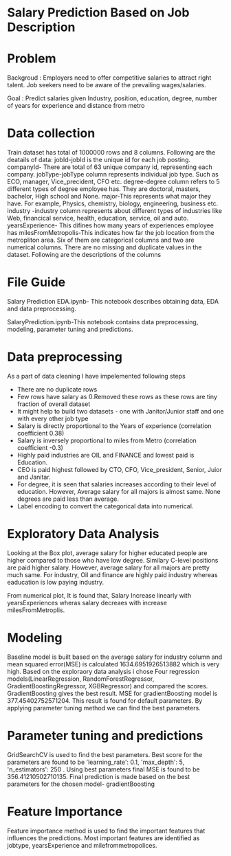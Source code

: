 # Salary Prediction Based on Job Description
# Problem

Backgroud : Employers need to offer competitive salaries to attract right talent. Job seekers need to be aware of the prevailing wages/salaries. 

Goal : Predict salaries given Industry, position, education, degree, number of years for experience and distance from metro

# Data collection 
Train dataset has total of 1000000 rows and 8 columns. Following are the deatails of data:
jobId-jobId is the unique id for each job posting.
companyId- There are total of 63 unique company id, representing each company.
jobType-jobType column represents individual job type. Such as ECO, manager, Vice_precident, CFO etc.
degree-degree column refers to 5 different types of degree employee has. They are doctoral, masters, bachelor, High school and None.
major-This represents what major they have. For example, Physics, chemistry, biology, engineering, business etc.
industry -industry column represents about different types of industries like Web, financical service, health, education, service, oil and auto.
yearsExperience- This difines how many years of experiences employee has
milesFromMetropolis-This indicates how far the job location from the metropliton area.
Six of them are categorical columns and two are numerical columns. There are no missing and duplicate values in the dataset. Following are the descriptions of the columns

# File Guide
Salary Prediction EDA.ipynb- This notebook describes obtaining data, EDA and data preprocessing.

SalaryPrediction.ipynb-This notebook contains data preprocessing, modeling, parameter tuning and predictions.

# Data preprocessing

As a part of data cleaning I have impelemented following steps

- There are no duplicate rows
- Few rows have salary as 0.Removed these rows as these rows are tiny fraction of overall dataset
- It might help to build two datasets - one with Janitor/Junior staff and one with every other job type
- Salary is directly proportional to the Years of experience (correlation coefficient 0.38)
- Salary is inversely proportional to miles from Metro (correlation coefficient -0.3)
- Highly paid industries are OIL and FINANCE and lowest paid is Education. 
- CEO is paid highest followed by CTO, CFO, Vice_president, Senior, Juior and Janitar. 
- For degree, it is seen that salaries increases according to their level of education. However, Average salary for all majors is almost same. None degrees are paid less than average. 
- Label encoding to convert the categorical data into numerical.

# Exploratory Data Analysis
Looking at the Box plot, average salary for higher educated people are higher compared to those who have low degree. Similary C-level positions are paid higher salary. However, average salary for all majors are pretty much same. For industry, Oil and finance are highly paid industry whereas eaducation is low paying industry. 


From numerical plot, It is found that, Salary Increase linearly with yearsExperiences wheras salary decreaes with increase milesFromMetroplis. 

# Modeling
Baseline model is built based on the average salary for industry column and mean squared error(MSE) is calculated 1634.6951926513882 which is very high. 
Based on the exploraory data analysis i chose Four regression models(LinearRegression, RandomForestRegressor, GradientBoostingRegressor, XGBRegressor) and compared the scores. GradientBoosting gives the best result. MSE for gradientBoosting model is 377.45402752571204. This result is found for default parameters. By applying parameter tuning method we can find the best parameters. 

# Parameter tuning and predictions
GridSearchCV is used to find the best parameters. Best score for the parameters are found to be 'learning_rate': 0.1, 'max_depth': 5, 'n_estimators': 250 . Using best parameters final MSE is found to be 356.41210502710135.
Final prediction is made based on the best parameters for the chosen model- gradientBoosting

# Feature Importance
Feature importance method is used to find the important features that influences the predictions. Most important features are identified as jobtype, yearsExperience and milefrommetropolices.
